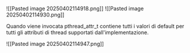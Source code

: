 ![[Pasted image 20250402114918.png]]
![[Pasted image 20250402114930.png]]

Quando viene invocata pthread_attr_t contiene tutti i  valori di default per tutti gli attributi di thread supportati dall'implementazione.

![[Pasted image 20250402114947.png]]

